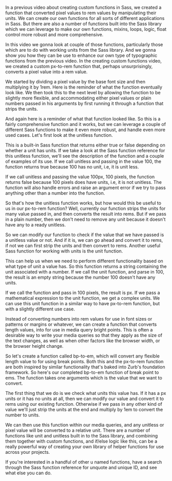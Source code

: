 In a previous video about creating custom functions in Sass, we created a function that converted pixel values to rem values by manipulating their units. We can create our own functions for all sorts of different applications in Sass. But there are also a number of functions built into the Sass library which we can leverage to make our own functions, mixins, loops, logic, float control more robust and more comprehensive.

In this video we gonna look at couple of those functions, particularly those which are to do with working units from the Sass library. And we gonna show you how they can be use to enhance our own type of typographic functions from the previous video. In the creating custom functions video, we created a custom px-to-rem function that, perhaps unsurprisingly, converts a pixel value into a rem value.

We started by dividing a pixel value by the base font size and then multiplying it by 1rem. Here is the reminder of what the function eventually look like. We then took this to the next level by allowing the function to be slightly more flexible, and accommodating either pixel values or plain numbers passed in his arguments by first running it through a function that strips the units.

And again here is a reminder of what that function looked like. So this is a fairly comprehensive function and it works, but we can leverage a couple of different Sass functions to make it even more robust, and handle even more used cases. Let's first look at the unitless function.

This is a built-in Sass function that returns either true or false depending on whether a unit has units. If we take a look at the Sass function reference for this unitless function, we'll see the description of the function and a couple of examples of its use. If we call unitless and passing in the value 100, the function returns true because 100 has no unit, i.e, it is unit less.

If we call unitless and passing the value 100px, 100 pixels, the function returns false because 100 pixels does have units, i.e, it is not unitless. The function will also handle errors and raise an argument error if we try to pass anything other than a number into the function.

So that's how the unitless function works, but how would this be useful to us in our px-to-rem function? Well, currently our function strips the units for many value passed in, and then converts the result into rems. But if we pass in a plain number, then we don't need to remove any unit because it doesn't have any to a ready unitless.

So we can modify our function to check if the value that we have passed is a unitless value or not. And if it is, we can go ahead and convert it to rems, if not we can first strip the units and then convert to rems. Another useful Sass function for working with units is the unit function.

This can help us when we need to perform different functionality based on what type of unit a value has. So this function returns a string containing the unit associated with a number. If we call the unit function, and parse in 100, the result is an empty string because the number 100 doesn't have any units.

If we call the function and pass in 100 pixels, the result is px. If we pass a mathematical expression to the unit function, we get a complex units. We can use this unit function in a similar way to have px-to-rem function, but with a slightly different use case.

Instead of converting numbers into rem values for use in font sizes or patterns or margins or whatever, we can create a function that converts length values, into for use in media query bright points. This is often a desirable way to write your media queries so that they apply as the size of the text changes, as well as when other factors like the browser width, or the browser height change.

So let's create a function called bp-to-em, which will convert any flexible length value to for using break points. Both this and the px-to-rem function are both inspired by similar functionality that's baked into Zurb's foundation framework. So here's our completed bp-to-em function of break point to ems. The function takes one arguments which is the value that we want to convert.

The first thing that we do is we check what units this value has. If it has a px units or it has no units at all, then we can modify our value and convert it to rems using our existing function. Otherwise if we pass in any other kind of value we'll just strip the units at the end and multiply by 1em to convert the number to units.

We can then use this function within our media queries, and any unitless or pixel value will be converted to a relative unit. There are a number of functions like unit and unitless built in to the Sass library, and combining them together with custom functions, and if/else logic like this, can be a really powerful way of creating your own library of helper functions for use across your projects.

If you're interested in a handful of other u named functions, have a search through the Sass function reference for unquote and unique ID, and see what else you can do.

